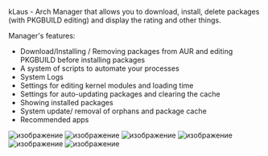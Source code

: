 kLaus - Arch Manager that allows you to download, install, delete packages (with PKGBUILD editing) and display the rating and other things.

Manager's features:
- Download/Installing / Removing packages from AUR and editing PKGBUILD before installing packages
- A system of scripts to automate your processes
- System Logs
- Settings for editing kernel modules and loading time
- Settings for auto-updating packages and clearing the cache
- Showing installed packages
- System update/ removal of orphans and package cache
- Recommended apps

![изображение](https://github.com/dmaliog/kLausqt/assets/115931219/072ecfb2-bf5e-43a1-ad51-dca2f768dd3a)
![изображение](https://github.com/dmaliog/kLausqt/assets/115931219/3d38a84e-bf22-48d4-bb47-a8f3018f85e3)
![изображение](https://github.com/dmaliog/kLausqt/assets/115931219/eb78edf4-c0ff-48f3-93a4-beb409c943fe)
![изображение](https://github.com/dmaliog/kLausqt/assets/115931219/d3201a4c-ae03-4888-9b21-ea9f1b6f0773)
![изображение](https://github.com/dmaliog/kLausqt/assets/115931219/3ce52974-680a-4375-a3d5-71af333afed4)
![изображение](https://github.com/dmaliog/kLausqt/assets/115931219/382c5ff5-1de2-4e79-83e2-1473ce462106)


